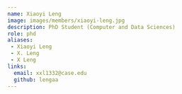 ```yaml
---
name: Xiaoyi Leng
image: images/members/xiaoyi-leng.jpg
description: PhD Student (Computer and Data Sciences)
role: phd
aliases:
 - Xiaoyi Leng
 - X. Leng
 - X Leng
links:
  email: xxl1332@case.edu
  github: lengaa
---
```

